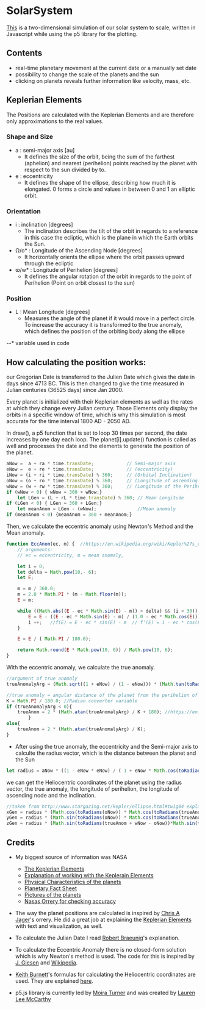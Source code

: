 # SolarSystem

[This](simone-dr.github.io/solarsystem/) is a two-dimensional simulation of our solar system to scale, written in Javascript while using the p5 library for the plotting.  

## Contents
* real-time planetary movement at the current date or a manually set date
* possibility to change the scale of the planets and the sun
* clicking on planets reveals further information like velocity, mass, etc.

## Keplerian Elements 
The Positions are calculated with the Keplerian Elements and are therefore only approximations to the real values.

### Shape and Size
* a : semi-major axis [au]
  * It defines the size of the orbit, being the sum of the farthest (aphelion) and nearest (perihelion) points reached by the planet with respect to the sun divided by to.
* e : eccentricity
  * It defines the shape of the ellipse, describing how much it is elongated. 0 forms a circle and values in between 0 and 1 an elliptic orbit.

### Orientation
* i : inclination [degrees]
  * The inclination describes the tilt of the orbit in regards to a reference in this case the ecliptic, which is the plane in which the Earth orbits the Sun.
* Ω/o* : Longitude of the Ascending Node [degrees]
  * It horizontally orients the ellipse where the orbit passes upward through the ecliptic
* ϖ/w* : Longitude of Perihelion [degrees]
  * It defines the angular rotation of the orbit in regards to the point of Perihelion (Point on orbit closest to the sun)

### Position
* L : Mean Longitude [degrees]
  * Measures the angle of the planet if it would move in a perfect circle. To increase the accuracy it is transformed to the true anomaly, which defines the position of the orbiting body along the ellipse

--* variable used in code


## How calculating the position works: 
our Gregorian Date is transferred to the Julien Date which gives the date in days since 4713 BC. This is then changed to give the time measured in Julian centuries (36525 days) since Jan 2000. 

Every planet is initialized with their Keplerian elements as well as the rates at which they change every Julian century. Those Elements only display the orbits in a specific window of time, which is why this simulation is most accurate for the time interval 1800 AD - 2050 AD.

In draw(), a p5 function that is set to loop 30 times per second, the date increases by one day each loop. The planet[i].update() function is called as well and processes the date and the elements to generate the position of the planet.

```javascript
aNow =  a + ra * time.transDate;			// Semi-major axis 
eNow =  e + re * time.transDate;			// (eccentricity)
iNow = (i + ri * time.transDate) % 360;		// (Orbital Inclination)
oNow = (o + ro * time.transDate) % 360;  	// (Longitude of ascending node)
wNow = (w + rw * time.transDate) % 360; 	// (Longitude of the Perihelion)
if (wNow < 0) { wNow = 360 + wNow;} 
	let LGen = (L + rL * time.transDate) % 360;	// Mean Longitude
if (LGen < 0) { LGen = 360 + LGen;} 
	let meanAnom = LGen - (wNow);				//Mean anomaly 
if (meanAnom < 0) {meanAnom = 360 + meanAnom;}
```

Then, we calculate the eccentric anomaly using Newton's Method and the Mean anomaly. 

```javascript
function EccAnom(ec, m) {  //https://en.wikipedia.org/wiki/Kepler%27s_equation#Numerical_approximation_of_inverse_problem
	// arguments: 		 
	// ec = eccentricity, m = mean anomaly,

	let i = 0;
	let delta = Math.pow(10,- 6);
	let E;

	m = m / 360.0;
	m = 2.0 * Math.PI * (m - Math.floor(m));
	E = m;

	while ((Math.abs((E - ec * Math.sin(E) - m)) > delta) && (i < 30)) {
		E = E - ((E - ec * Math.sin(E) - m) / (1.0 - ec * Math.cos(E)));
		i ++;   //f(E) = E - ec * sin(E) - m  // f'(E) = 1 - ec * cos(E) 
	}

	E = E / ( Math.PI / 180.0);

	return Math.round(E * Math.pow(10, 6)) / Math.pow(10, 6);
}
```

With the eccentric anomaly, we calculate the true anomaly. 

```javascript
//argument of true anomaly
trueAnomalyArg = (Math.sqrt((1 + eNow) / (1 - eNow))) * (Math.tan(toRadians(eccentAnom) / 2));

//true anomaly = angular distance of the planet from the perihelion of the planet
K = Math.PI / 180.0; //Radian converter variable
if (trueAnomalyArg < 0){ 
	trueAnom = 2 * (Math.atan(trueAnomalyArg) / K + 180); //https://en.wikipedia.org/wiki/True_anomaly#From_the_eccentric_anomaly
		}
else{
	trueAnom = 2 * (Math.atan(trueAnomalyArg) / K);
}
```

* After using the true anomaly, the eccentricity and the Semi-major axis to calculte the radius vector, which is the distance between the planet and the Sun
```javascript
let radius = aNow * ((1 - eNow * eNow) / ( 1 + eNow * Math.cos(toRadians(trueAnom)))); 	//https://en.wikipedia.org/wiki/True_anomaly#Radius_from_true_anomaly
```

we can get the Heliocentric coordinates of the planet using the radius vector, the true anomaly, the longitude of perihelion, the longitude of ascending node and the inclination. 
```javascript
//taken from http://www.stargazing.net/kepler/ellipse.html#twig04 explained at https://farside.ph.utexas.edu/teaching/celestial/Celestial/node34.html
xGen = radius * (Math.cos(toRadians(oNow)) * Math.cos(toRadians(trueAnom + wNow - oNow)) - Math.sin(toRadians(oNow)) * Math.sin(toRadians(trueAnom + wNow - oNow)) * Math.cos(toRadians(iNow)));
yGen = radius * (Math.sin(toRadians(oNow)) * Math.cos(toRadians(trueAnom + wNow - oNow)) + Math.cos(toRadians(oNow)) * Math.sin(toRadians(trueAnom + wNow - oNow)) * Math.cos(toRadians(iNow)));
zGen = radius * (Math.sin(toRadians(trueAnom + wNow - oNow))*Math.sin(toRadians(iNow)));
```


## Credits
* My biggest source of information was NASA
  * [The Keplerian Elements](https://ssd.jpl.nasa.gov/?planet_pos)
  * [Explanation of working with the Keplerain Elements](https://ssd.jpl.nasa.gov/txt/aprx_pos_planets.pdf)
  * [Physical Characteristics of the planets](https://ssd.jpl.nasa.gov/?planet_phys_par)
  * [Planetary Fact Sheet](https://nssdc.gsfc.nasa.gov/planetary/factsheet/)
  * [Pictures of the planets](https://solarsystem.nasa.gov/planets/overview/)
  * [Nasas Orrery for checking accuracy](https://eyes.nasa.gov/apps/orrery/#/home)

* The way the planet positions are calculated is inspired by [Chris A Jager](http://www.planetaryorbits.com/tutorial-javascript-orbit-simulation.html)'s orrery. He did a great job at explaining the [Keplerian Elements](http://www.planetaryorbits.com/kepler-laws-orbital-elements.html) with text and visualization, as well. 

* To calculate the Julian Date I read [Robert Braeunig](//http://www.braeunig.us/space/plntpos.htm#julian)'s explanation.

* To calculate the Eccentric Anomaly there is no closed-form solution which is why Newton's method is used. The code for this is inspired by [J. Giesen](http://www.jgiesen.de/kepler/kepler.html) and [Wikipedia](https://en.wikipedia.org/wiki/Kepler%27s_equation#Numerical_approximation_of_inverse_problem).

* [Keith Burnett](http://www.stargazing.net/kepler/ellipse.html#twig04)'s formulas for calculating the Heliocentric coordinates are used. They are explained [here](https://farside.ph.utexas.edu/teaching/celestial/Celestial/node34.html).

* p5.js library is currently led by [Moira Turner](https://github.com/mcturner1995) and was created by [Lauren Lee McCarthy](https://lauren-mccarthy.com/)
